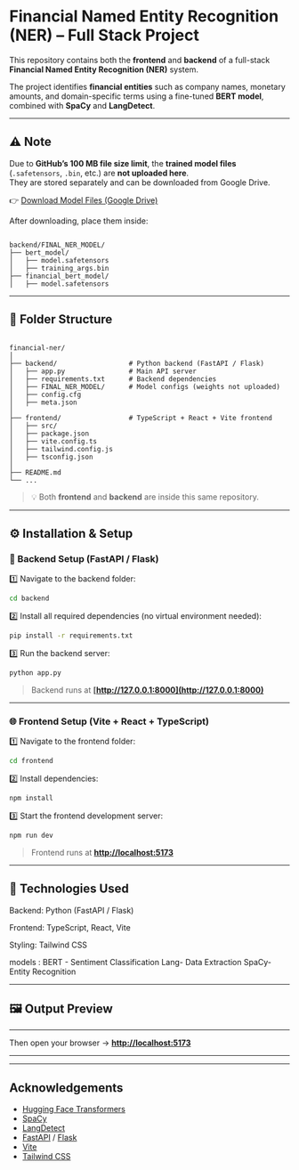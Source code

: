 # Financial Named Entity Recognition (NER) – Full Stack Project

This repository contains both the **frontend** and **backend** of a full-stack **Financial Named Entity Recognition (NER)** system.

The project identifies **financial entities** such as company names, monetary amounts, and domain-specific terms using a fine-tuned **BERT model**, combined with **SpaCy** and **LangDetect**.

---

## ⚠️ Note

Due to **GitHub’s 100 MB file size limit**, the **trained model files** (`.safetensors`, `.bin`, etc.) are **not uploaded here**.  
They are stored separately and can be downloaded from Google Drive.

👉 [Download Model Files (Google Drive)]((https://drive.google.com/file/d/1B_Zc4cSfwQUp9kCMy-Uz5E49CcDKnSPT/view?usp=drive_link))

After downloading, place them inside:
```

backend/FINAL_NER_MODEL/
├── bert_model/
│   ├── model.safetensors
│   ├── training_args.bin
├── financial_bert_model/
│   ├── model.safetensors

```

---

## 📁 Folder Structure

```

financial-ner/
│
├── backend/                  # Python backend (FastAPI / Flask)
│   ├── app.py                # Main API server
│   ├── requirements.txt      # Backend dependencies
│   ├── FINAL_NER_MODEL/      # Model configs (weights not uploaded)
│   ├── config.cfg
│   ├── meta.json
│
├── frontend/                 # TypeScript + React + Vite frontend
│   ├── src/
│   ├── package.json
│   ├── vite.config.ts
│   ├── tailwind.config.js
│   ├── tsconfig.json
│
├── README.md
└── ...

````

> 💡 Both **frontend** and **backend** are inside this same repository.

---

## ⚙️ Installation & Setup

### 🧠 Backend Setup (FastAPI / Flask)

1️⃣ Navigate to the backend folder:
```bash
cd backend
````

2️⃣ Install all required dependencies (no virtual environment needed):

```bash
pip install -r requirements.txt
```

3️⃣ Run the backend server:

```bash
python app.py
```

> Backend runs at **[http://127.0.0.1:8000](http://127.0.0.1:8000)**

---

### 🌐 Frontend Setup (Vite + React + TypeScript)

1️⃣ Navigate to the frontend folder:

```bash
cd frontend
```

2️⃣ Install dependencies:

```bash
npm install
```

3️⃣ Start the frontend development server:

```bash
npm run dev
```

> Frontend runs at **[http://localhost:5173](http://localhost:5173)**

---

## 🧰 Technologies Used

Backend: Python (FastAPI / Flask)

Frontend: TypeScript, React, Vite

Styling: Tailwind CSS

models : BERT - Sentiment Classification
         Lang- Data Extraction
         SpaCy-Entity Recognition


---

## 🖼️ Output Preview



---


Then open your browser → **[http://localhost:5173](http://localhost:5173)**

---

---

##  Acknowledgements

* [Hugging Face Transformers](https://huggingface.co/transformers)
* [SpaCy](https://spacy.io)
* [LangDetect](https://pypi.org/project/langdetect/)
* [FastAPI](https://fastapi.tiangolo.com/) / [Flask](https://flask.palletsprojects.com/)
* [Vite](https://vitejs.dev/)
* [Tailwind CSS](https://tailwindcss.com/)

```
